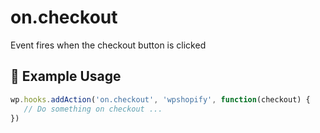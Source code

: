 # on.checkout

Event fires when the checkout button is clicked

## 🎯 Example Usage

```js
wp.hooks.addAction('on.checkout', 'wpshopify', function(checkout) {
   // Do something on checkout ...
})
```

